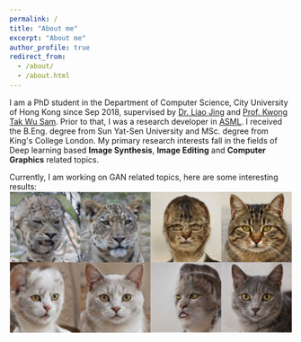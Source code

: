 ```yaml
---
permalink: /
title: "About me"
excerpt: "About me"
author_profile: true
redirect_from:
  - /about/
  - /about.html
---
```


I am a PhD student in the Department of Computer Science, City University of Hong Kong since Sep 2018, supervised by [Dr. Liao Jing](https://liaojing.github.io/html/index.html) and [Prof. Kwong Tak Wu Sam](http://www.cityu.edu.hk/stfprofile/cssamk.htm). Prior to that, I was a research developer in [ASML](https://www.asml.com/en). I received the B.Eng. degree from Sun Yat-Sen University and MSc. degree from King's College London. My primary research interests fall in the fields of Deep learning based __Image Synthesis__, __Image Editing__ and __Computer Graphics__ related topics.

Currently, I am working on GAN related topics, here are some interesting results:
<img src="../images/animal_face.png" alt="Markdown Monster icon"/>
